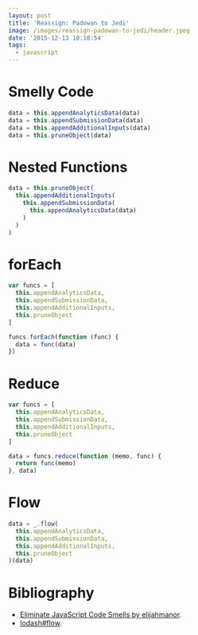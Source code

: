 ```yaml
---
layout: post
title: 'Reassign: Padowan to Jedi'
image: /images/reassign-padowan-to-jedi/header.jpeg
date: '2015-12-13 10:10:54'
tags:
  - javascript
---
```


# Smelly Code

```javascript
data = this.appendAnalyticsData(data)
data = this.appendSubmissionData(data)
data = this.appendAdditionalInputs(data)
data = this.pruneObject(data)
```

# Nested Functions

```javascript
data = this.pruneObject(
  this.appendAdditionalInputs(
    this.appendSubmissionData(
      this.appendAnalyticsData(data)
    )
  )
)
```

# forEach

```javascript
var funcs = [
  this.appendAnalyticsData,
  this.appendSubmissionData,
  this.appendAdditionalInputs,
  this.pruneObject
]

funcs.forEach(function (func) {
  data = func(data)
})
```

# Reduce

```javascript
var funcs = [
  this.appendAnalyticsData,
  this.appendSubmissionData,
  this.appendAdditionalInputs,
  this.pruneObject
]

data = funcs.reduce(function (memo, func) {
  return func(memo)
}, data)
```

# Flow

```javascript
data = _.flow(
  this.appendAnalyticsData,
  this.appendSubmissionData,
  this.appendAdditionalInputs,
  this.pruneObject
)(data)
```

# Bibliography

- [Eliminate JavaScript Code Smells by elijahmanor](http://elijahmanor.com/talks/js-smells/#/).
- [lodash#flow](https://lodash.com/docs#flow).
